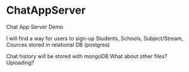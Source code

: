 # ChatAppServer
Chat App Server Demo

I will find a way for users to sign-up
Students, Schools, Subject/Stream, Cources stored in relational DB (postgres) 

Chat history will be stored with mongoDB
What about other files?
Uploading?
